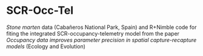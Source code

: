 # SCR-Occ-Tel
*Stone marten* data (Cabañeros National Park, Spain) and R+Nimble code for fiting the integrated SCR-occupancy-telemetry model from the paper *Occupancy data improves parameter precision in spatial capture-recapture models* (Ecology and Evolution)
